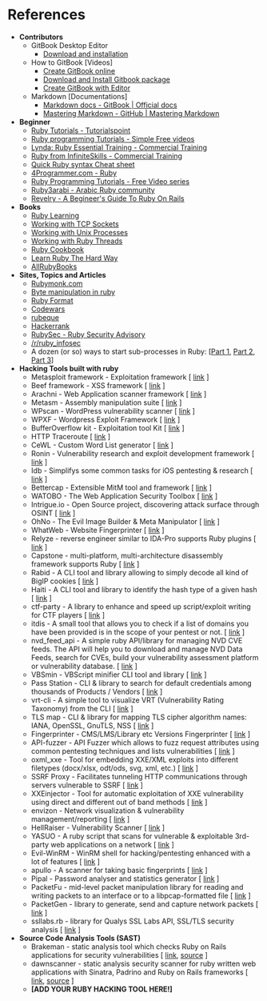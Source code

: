 # References

* **Contributors**
  * GitBook Desktop Editor
    * [Download and installation](https://www.gitbook.com/editor)
  * How to GitBook \[Videos]
    * [Create GitBook online](https://www.youtube.com/watch?v=kdpfRLpu0FQ)
    * [Download and Install Gitbook package](https://www.gitbook.com/editor)
    * [Create GitBook with Editor](https://www.youtube.com/watch?v=IkV2HQLAKHY)
  * Markdown \[Documentations]
    * [Markdown docs - GitBook | Official docs](http://help.gitbook.com/format/markdown.html)
    * [Mastering Markdown - GitHub | Mastering Markdown](https://guides.github.com/features/mastering-markdown/)
* **Beginner**
  * [Ruby Tutorials - Tutorialspoint](http://www.tutorialspoint.com/ruby/)
  * [Ruby programming Tutorials - Simple Free videos](https://www.thenewboston.com/videos.php?cat=50)
  * [Lynda: Ruby Essential Training - Commercial Training](https://www.youtube.com/playlist?list=PLFI1RBqfVaOrMxWjIuFXbtGYtdmezgap3)
  * [Ruby from InfiniteSkills - Commercial Training](https://www.youtube.com/playlist?list=PLFI1RBqfVaOqvspvlnwS\_ECczfRXnJee2)
  * [Quick Ruby syntax Cheat sheet](http://overapi.com/ruby/)
  * [4Programmer.com - Ruby](http://4programmer.com/ruby)
  * [Ruby Programming Tutorials - Free Video series](https://www.youtube.com/playlist?list=PLMK2xMz5H5Zv8eC8b4K6tMaE1-Z9FgSOp)
  * [Ruby3arabi - Arabic Ruby community](http://ruby3arabi.com/)
  * [Revelry - A Begineer's Guide To Ruby On Rails ](https://revelry.co/rails-beginners-guide/)
* **Books**
  * [Ruby Learning](http://rubylearning.com/satishtalim/tutorial.html)
  * [Working with TCP Sockets](http://www.jstorimer.com/products/working-with-tcp-sockets)
  * [Working with Unix Processes](http://www.jstorimer.com/products/working-with-unix-processes)
  * [Working with Ruby Threads](http://www.jstorimer.com/products/working-with-ruby-threads)
  * [Ruby Cookbook](http://shop.oreilly.com/product/9780596523695.do)
  * [Learn Ruby The Hard Way](http://learnrubythehardway.org/book/)
  * [AllRubyBooks](http://www.allrubybooks.com/)
* **Sites, Topics and Articles**
  * [Rubymonk.com](https://rubymonk.com/)
  * [Byte manipulation in ruby](http://www.happybearsoftware.com/byte-manipulation-in-ruby.html)
  * [Ruby Format](http://www.dotnetperls.com/format)
  * [Codewars](http://www.codewars.com/?language=ruby)
  * [rubeque](http://www.rubeque.com/)
  * [Hackerrank](https://www.hackerrank.com/)
  * [RubySec - Ruby Security Advisory](http://rubysec.com/)
  * [/r/ruby\_infosec](https://www.reddit.com/r/ruby\_infosec)
  * A dozen (or so) ways to start sub-processes in Ruby: \[[Part 1](https://devver.wordpress.com/2009/06/30/a-dozen-or-so-ways-to-start-sub-processes-in-ruby-part-1/), [Part 2](https://devver.wordpress.com/2009/07/13/a-dozen-or-so-ways-to-start-sub-processes-in-ruby-part-2/), [Part 3](https://devver.wordpress.com/2009/10/12/ruby-subprocesses-part\_3/)]
* **Hacking Tools built with ruby**
  * Metasploit framework - Exploitation framework \[ [link](https://github.com/rapid7/metasploit-framework) ]
  * Beef framework - XSS framework \[ [link](http://beefproject.com/) ]
  * Arachni - Web Application scanner framework \[ [link](http://www.arachni-scanner.com/) ]
  * Metasm - Assembly manipulation suite \[ [link](https://github.com/jjyg/metasm) ]
  * WPscan - WordPress vulnerability scanner \[ [link](http://wpscan.org) ]
  * WPXF - Wordpress Exploit Framework \[ [link](http://www.getwpxf.com/) ]
  * BufferOverflow kit - Exploitation tool Kit \[ [link](https://github.com/KINGSABRI/BufferOverflow-Kit) ]
  * HTTP Traceroute \[ [link](https://digi.ninja/projects/http\_traceroute.php) ]
  * CeWL - Custom Word List generator \[ [link](https://digi.ninja/projects/cewl.php) ]
  * Ronin - Vulnerability research and exploit development framework \[ [link](https://ronin-rb.dev/) ]
  * Idb - Simplifys some common tasks for iOS pentesting & research \[ [link](https://github.com/dmayer/idb) ]
  * Bettercap - Extensible MitM tool and framework \[ [link](https://www.bettercap.org/) ]
  * WATOBO - The Web Application Security Toolbox \[ [link](http://watobo.sourceforge.net/) ]
  * Intrigue.io - Open Source project, discovering attack surface through OSINT \[ [link](https://intrigue.io/) ]
  * OhNo - The Evil Image Builder & Meta Manipulator \[ [link](https://github.com/Hood3dRob1n/OhNo) ]
  * WhatWeb - Website Fingerprinter \[ [link](https://github.com/urbanadventurer/WhatWeb) ]
  * Relyze - reverse engineer similar to IDA-Pro supports Ruby plugins \[ [link](https://www.relyze.com/) ]
  * Capstone - multi-platform, multi-architecture disassembly framework supports Ruby \[ [link](http://www.capstone-engine.org/) ]
  * Rabid - A CLI tool and library allowing to simply decode all kind of BigIP cookies \[ [link](https://github.com/noraj/rabid) ]
  * Haiti - A CLI tool and library to identify the hash type of a given hash \[ [link](https://github.com/noraj/haiti) ]
  * ctf-party - A library to enhance and speed up script/exploit writing for CTF players \[ [link](https://github.com/noraj/ctf-party) ]
  * itdis - A small tool that allows you to check if a list of domains you have been provided is in the scope of your pentest or not. \[ [link](https://gitlab.com/noraj/itdis) ]
  * nvd\_feed\_api - A simple ruby API/library for managing NVD CVE feeds. The API will help you to download and manage NVD Data Feeds, search for CVEs, build your vulnerability assessment platform or vulnerability database. \[ [link](https://gitlab.com/noraj/nvd\_api) ]
  * VBSmin - VBScript minifier CLI tool and library \[ [link](https://github.com/noraj/vbsmin) ]
  * Pass Station - CLI & library to search for default credentials among thousands of Products / Vendors \[ [link](https://github.com/sec-it/pass-station) ]
  * vrt-cli - A simple tool to visualize VRT (Vulnerability Rating Taxonomy) from the CLI \[ [link](https://github.com/noraj/vrt-cli) ]
  * TLS map - CLI & library for mapping TLS cipher algorithm names: IANA, OpenSSL, GnuTLS, NSS \[ [link](https://github.com/sec-it/tls-map) ]
  * Fingerprinter - CMS/LMS/Library etc Versions Fingerprinter \[ [link](https://github.com/erwanlr/Fingerprinter) ]
  * API-fuzzer - API Fuzzer which allows to fuzz request attributes using common pentesting techniques and lists vulnerabilities \[ [link](https://github.com/Fuzzapi/API-fuzzer) ]
  * oxml\_xxe - Tool for embedding XXE/XML exploits into different filetypes (docx/xlsx, odt/ods, svg, xml, etc.) \[ [link](https://github.com/BuffaloWill/oxml\_xxe) ]
  * SSRF Proxy - Facilitates tunneling HTTP communications through servers vulnerable to SSRF \[ [link](https://github.com/bcoles/ssrf\_proxy) ]
  * XXEinjector - Tool for automatic exploitation of XXE vulnerability using direct and different out of band methods \[ [link](https://github.com/enjoiz/XXEinjector) ]
  * envizon - Network visualization & vulnerability management/reporting \[ [link](https://github.com/evait-security/envizon) ]
  * HellRaiser - Vulnerability Scanner \[ [link](https://github.com/m0nad/HellRaiser) ]
  * YASUO - A ruby script that scans for vulnerable & exploitable 3rd-party web applications on a network \[ [link](https://github.com/0xsauby/yasuo) ]
  * Evil-WinRM - WinRM shell for hacking/pentesting enhanced with a lot of features \[ [link](https://github.com/Hackplayers/evil-winrm) ]
  * apullo - A scanner for taking basic fingerprints \[ [link](https://github.com/ninoseki/apullo) ]
  * Pipal - Password analyser and statistics generator \[ [link](https://github.com/digininja/pipal) ]
  * PacketFu - mid-level packet manipulation library for reading and writing packets to an interface or to a libpcap-formatted file \[ [link](https://github.com/packetfu/packetfu) ]
  * PacketGen - library to generate, send and capture network packets \[ [link](https://github.com/sdaubert/packetgen) ]
  * ssllabs.rb - library for Qualys SSL Labs API, SSL/TLS security analysis \[ [link](https://github.com/Shopify/ssllabs.rb) ]
* **Source Code Analysis Tools (SAST)**
  * Brakeman - static analysis tool which checks Ruby on Rails applications for security vulnerabilities \[ [link](https://brakemanscanner.org/), [source](https://github.com/presidentbeef/brakeman) ]
  * dawnscanner - static analysis security scanner for ruby written web applications with Sinatra, Padrino and Ruby on Rails frameworks \[ [link](https://dawnscanner.org/), [source](https://github.com/thesp0nge/dawnscanner) ]
  * **\[ADD YOUR RUBY HACKING TOOL HERE!]**
